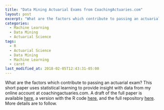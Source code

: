 ```yaml
---
title: "Data Mining Actuarial Exams from CoachingActuaries.com"
layout: post
excerpt: "What are the factors which contribute to passing an actuarial exam?  This short paper "
categories:
  - Machine Learning
  - Data Mining
  - Actuarial Science
tags:
  - R
  - Actuarial Science
  - Data Mining
  - Machine Learning
  - caret
last_modified_at: 2018-02-05T12:43:31-05:00
---
```


What are the factors which contribute to passing an actuarial exam?  This short paper uses statistical learning to provide insight with data from my online account at coachingactuaries.com.  A draft of the full paper is available [here](http://rpubs.com/samdcastillo/Actuarial-Exams), a version with the R code [here](http://rpubs.com/samdcastillo/Actuarial-Exams-Full), and the full repository [here](https://github.com/sdcastillo/Coaching-Actuaries-Article).  More details are to follow.
